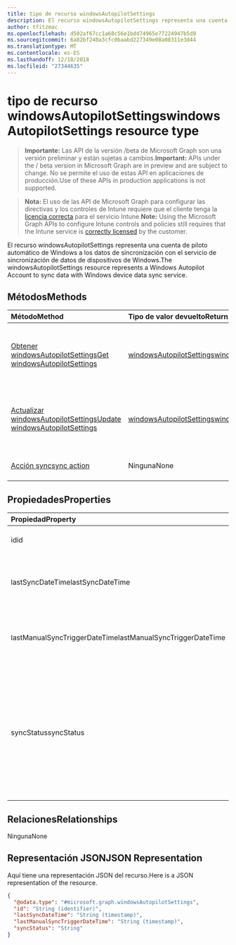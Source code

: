 ```yaml
---
title: tipo de recurso windowsAutopilotSettings
description: El recurso windowsAutopilotSettings representa una cuenta de piloto automático de Windows a los datos de sincronización con el servicio de sincronización de datos de dispositivos de Windows.
author: tfitzmac
ms.openlocfilehash: d502af67cc1a68c56e1bdd74965e77224947b5d9
ms.sourcegitcommit: 6a82bf240a3cfc0baabd227349e08a08311e3d44
ms.translationtype: MT
ms.contentlocale: es-ES
ms.lasthandoff: 12/18/2018
ms.locfileid: "27344635"
---
```

# <a name="windowsautopilotsettings-resource-type"></a><span data-ttu-id="2d1e0-103">tipo de recurso windowsAutopilotSettings</span><span class="sxs-lookup"><span data-stu-id="2d1e0-103">windowsAutopilotSettings resource type</span></span>

> <span data-ttu-id="2d1e0-104">**Importante:** Las API de la versión /beta de Microsoft Graph son una versión preliminar y están sujetas a cambios.</span><span class="sxs-lookup"><span data-stu-id="2d1e0-104">**Important:** APIs under the / beta version in Microsoft Graph are in preview and are subject to change.</span></span> <span data-ttu-id="2d1e0-105">No se permite el uso de estas API en aplicaciones de producción.</span><span class="sxs-lookup"><span data-stu-id="2d1e0-105">Use of these APIs in production applications is not supported.</span></span>

> <span data-ttu-id="2d1e0-106">**Nota:** El uso de las API de Microsoft Graph para configurar las directivas y los controles de Intune requiere que el cliente tenga la [licencia correcta](https://go.microsoft.com/fwlink/?linkid=839381) para el servicio Intune.</span><span class="sxs-lookup"><span data-stu-id="2d1e0-106">**Note:** Using the Microsoft Graph APIs to configure Intune controls and policies still requires that the Intune service is [correctly licensed](https://go.microsoft.com/fwlink/?linkid=839381) by the customer.</span></span>

<span data-ttu-id="2d1e0-107">El recurso windowsAutopilotSettings representa una cuenta de piloto automático de Windows a los datos de sincronización con el servicio de sincronización de datos de dispositivos de Windows.</span><span class="sxs-lookup"><span data-stu-id="2d1e0-107">The windowsAutopilotSettings resource represents a Windows Autopilot Account to sync data with Windows device data sync service.</span></span>
## <a name="methods"></a><span data-ttu-id="2d1e0-108">Métodos</span><span class="sxs-lookup"><span data-stu-id="2d1e0-108">Methods</span></span>
|<span data-ttu-id="2d1e0-109">Método</span><span class="sxs-lookup"><span data-stu-id="2d1e0-109">Method</span></span>|<span data-ttu-id="2d1e0-110">Tipo de valor devuelto</span><span class="sxs-lookup"><span data-stu-id="2d1e0-110">Return Type</span></span>|<span data-ttu-id="2d1e0-111">Descripción</span><span class="sxs-lookup"><span data-stu-id="2d1e0-111">Description</span></span>|
|:---|:---|:---|
|[<span data-ttu-id="2d1e0-112">Obtener windowsAutopilotSettings</span><span class="sxs-lookup"><span data-stu-id="2d1e0-112">Get windowsAutopilotSettings</span></span>](../api/intune-enrollment-windowsautopilotsettings-get.md)|[<span data-ttu-id="2d1e0-113">windowsAutopilotSettings</span><span class="sxs-lookup"><span data-stu-id="2d1e0-113">windowsAutopilotSettings</span></span>](../resources/intune-enrollment-windowsautopilotsettings.md)|<span data-ttu-id="2d1e0-114">Leer las propiedades y las relaciones del objeto [windowsAutopilotSettings](../resources/intune-enrollment-windowsautopilotsettings.md) .</span><span class="sxs-lookup"><span data-stu-id="2d1e0-114">Read properties and relationships of the [windowsAutopilotSettings](../resources/intune-enrollment-windowsautopilotsettings.md) object.</span></span>|
|[<span data-ttu-id="2d1e0-115">Actualizar windowsAutopilotSettings</span><span class="sxs-lookup"><span data-stu-id="2d1e0-115">Update windowsAutopilotSettings</span></span>](../api/intune-enrollment-windowsautopilotsettings-update.md)|[<span data-ttu-id="2d1e0-116">windowsAutopilotSettings</span><span class="sxs-lookup"><span data-stu-id="2d1e0-116">windowsAutopilotSettings</span></span>](../resources/intune-enrollment-windowsautopilotsettings.md)|<span data-ttu-id="2d1e0-117">Actualizar las propiedades de un objeto [windowsAutopilotSettings](../resources/intune-enrollment-windowsautopilotsettings.md) .</span><span class="sxs-lookup"><span data-stu-id="2d1e0-117">Update the properties of a [windowsAutopilotSettings](../resources/intune-enrollment-windowsautopilotsettings.md) object.</span></span>|
|[<span data-ttu-id="2d1e0-118">Acción sync</span><span class="sxs-lookup"><span data-stu-id="2d1e0-118">sync action</span></span>](../api/intune-enrollment-windowsautopilotsettings-sync.md)|<span data-ttu-id="2d1e0-119">Ninguna</span><span class="sxs-lookup"><span data-stu-id="2d1e0-119">None</span></span>|<span data-ttu-id="2d1e0-120">Todavía no documentado</span><span class="sxs-lookup"><span data-stu-id="2d1e0-120">Not yet documented</span></span>|

## <a name="properties"></a><span data-ttu-id="2d1e0-121">Propiedades</span><span class="sxs-lookup"><span data-stu-id="2d1e0-121">Properties</span></span>
|<span data-ttu-id="2d1e0-122">Propiedad</span><span class="sxs-lookup"><span data-stu-id="2d1e0-122">Property</span></span>|<span data-ttu-id="2d1e0-123">Tipo</span><span class="sxs-lookup"><span data-stu-id="2d1e0-123">Type</span></span>|<span data-ttu-id="2d1e0-124">Descripción</span><span class="sxs-lookup"><span data-stu-id="2d1e0-124">Description</span></span>|
|:---|:---|:---|
|<span data-ttu-id="2d1e0-125">id</span><span class="sxs-lookup"><span data-stu-id="2d1e0-125">id</span></span>|<span data-ttu-id="2d1e0-126">Cadena</span><span class="sxs-lookup"><span data-stu-id="2d1e0-126">String</span></span>|<span data-ttu-id="2d1e0-127">El GUID para el objeto</span><span class="sxs-lookup"><span data-stu-id="2d1e0-127">The GUID for the object</span></span>|
|<span data-ttu-id="2d1e0-128">lastSyncDateTime</span><span class="sxs-lookup"><span data-stu-id="2d1e0-128">lastSyncDateTime</span></span>|<span data-ttu-id="2d1e0-129">DateTimeOffset</span><span class="sxs-lookup"><span data-stu-id="2d1e0-129">DateTimeOffset</span></span>|<span data-ttu-id="2d1e0-130">Datos de la última sincronización de la hora de fecha con el servicio DDS.</span><span class="sxs-lookup"><span data-stu-id="2d1e0-130">Last data sync date time with DDS service.</span></span>|
|<span data-ttu-id="2d1e0-131">lastManualSyncTriggerDateTime</span><span class="sxs-lookup"><span data-stu-id="2d1e0-131">lastManualSyncTriggerDateTime</span></span>|<span data-ttu-id="2d1e0-132">DateTimeOffset</span><span class="sxs-lookup"><span data-stu-id="2d1e0-132">DateTimeOffset</span></span>|<span data-ttu-id="2d1e0-133">Datos de la última sincronización de la hora de fecha con el servicio DDS.</span><span class="sxs-lookup"><span data-stu-id="2d1e0-133">Last data sync date time with DDS service.</span></span>|
|<span data-ttu-id="2d1e0-134">syncStatus</span><span class="sxs-lookup"><span data-stu-id="2d1e0-134">syncStatus</span></span>|[<span data-ttu-id="2d1e0-135">windowsAutopilotSyncStatus</span><span class="sxs-lookup"><span data-stu-id="2d1e0-135">windowsAutopilotSyncStatus</span></span>](../resources/intune-enrollment-windowsautopilotsyncstatus.md)|<span data-ttu-id="2d1e0-136">Indica el estado de sincronización con el servicio de sincronización (DDS) de datos de dispositivos.</span><span class="sxs-lookup"><span data-stu-id="2d1e0-136">Indicates the status of sync with Device data sync (DDS) service.</span></span> <span data-ttu-id="2d1e0-137">Los valores posibles son: `unknown`, `inProgress`, `completed` y `failed`.</span><span class="sxs-lookup"><span data-stu-id="2d1e0-137">Possible values are: `unknown`, `inProgress`, `completed`, `failed`.</span></span>|

## <a name="relationships"></a><span data-ttu-id="2d1e0-138">Relaciones</span><span class="sxs-lookup"><span data-stu-id="2d1e0-138">Relationships</span></span>
<span data-ttu-id="2d1e0-139">Ninguna</span><span class="sxs-lookup"><span data-stu-id="2d1e0-139">None</span></span>
## <a name="json-representation"></a><span data-ttu-id="2d1e0-140">Representación JSON</span><span class="sxs-lookup"><span data-stu-id="2d1e0-140">JSON Representation</span></span>
<span data-ttu-id="2d1e0-141">Aquí tiene una representación JSON del recurso.</span><span class="sxs-lookup"><span data-stu-id="2d1e0-141">Here is a JSON representation of the resource.</span></span>
<!-- {
  "blockType": "resource",
  "keyProperty": "id",
  "@odata.type": "microsoft.graph.windowsAutopilotSettings"
}
-->
``` json
{
  "@odata.type": "#microsoft.graph.windowsAutopilotSettings",
  "id": "String (identifier)",
  "lastSyncDateTime": "String (timestamp)",
  "lastManualSyncTriggerDateTime": "String (timestamp)",
  "syncStatus": "String"
}
```





